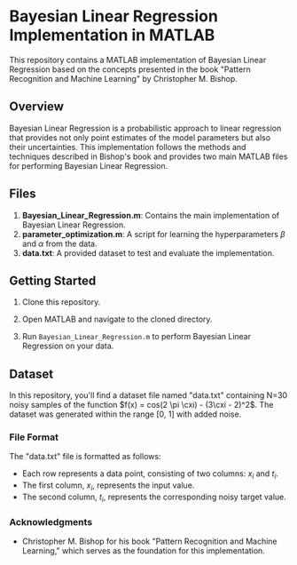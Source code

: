 # Bayesian Linear Regression Implementation in MATLAB

This repository contains a MATLAB implementation of Bayesian Linear Regression based on the concepts presented in the book "Pattern Recognition and Machine Learning" by Christopher M. Bishop.

## Overview

Bayesian Linear Regression is a probabilistic approach to linear regression that provides not only point estimates of the model parameters but also their uncertainties. 
This implementation follows the methods and techniques described in Bishop's book and provides two main MATLAB files for performing Bayesian Linear Regression.

## Files

1. **Bayesian_Linear_Regression.m**: Contains the main implementation of Bayesian Linear Regression.
2. **parameter_optimization.m**: A script for learning the hyperparameters $\beta$ and $\alpha$ from the data.
3. **data.txt**:  A provided dataset to test and evaluate the implementation.

## Getting Started

1. Clone this repository.
  
2. Open MATLAB and navigate to the cloned directory.

3. Run `Bayesian_Linear_Regression.m` to perform Bayesian Linear Regression on your data.

## Dataset

In this repository, you'll find a dataset file named "data.txt" containing N=30 noisy samples of the function $f(x) = cos(2 \pi \cxi) - (3\cxi - 2)^2$.
The dataset was generated within the range [0, 1] with added noise.

### File Format

The "data.txt" file is formatted as follows:

- Each row represents a data point, consisting of two columns: $x_i$ and $t_i$.
- The first column, $x_i$, represents the input value.
- The second column, $t_i$, represents the corresponding noisy target value.
  
### Acknowledgments
 - Christopher M. Bishop for his book "Pattern Recognition and Machine Learning," which serves as the foundation for this implementation.


